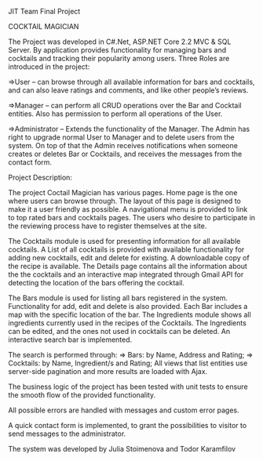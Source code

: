 JIT Team Final Project

COCKTAIL MAGICIAN

The Project was developed in C#.Net, ASP.NET Core 2.2 MVC & SQL Server.
By application provides functionality for managing bars and cocktails and tracking their popularity among users.
Three Roles are introduced in the project:

=>User – can browse through all available information for bars and cocktails, and can also leave ratings and comments, and like other people’s reviews.

=>Manager – can perform all CRUD operations over the Bar and Cocktail entities. Also has permission to perform all operations of the User. 

=>Administrator – Extends the functionality of the Manager. The Admin has right to upgrade normal User to Manager and to delete users from the system. On top of that the Admin receives notifications when someone creates or deletes Bar or Cocktails, and receives the messages from the contact form.

Project Description:

The project Coctail Magician has various pages. Home page is the one where users can browse through. The layout of this page is designed to make it a user friendly as possible. A navigational menu is provided to link to top rated bars and cocktails pages. The users who desire to participate in the reviewing process have to register themselves at the site.

The Cocktails module is used for presenting information  for all available cocktails. A List of all cocktails is provided with available functionality for adding new cocktails, edit and delete for existing. A downloadable copy of the recipe is available. The Details page contains all the information about the the cocktails and an interactive map integrated through Gmail API for detecting the location of the bars offering the cocktail. 

The Bars module is used for listing all bars registered in the system. Functionality for add, edit and delete is also provided. Each Bar includes a map with the specific location of the bar. 
The Ingredients module shows all ingredients currently used in the recipes of the Cocktails. The Ingredients can be edited, and the ones not used in cocktails can be deleted. An interactive search bar is implemented. 

The search is performed through:
=>	Bars: by Name, Address and Rating;
=>	Cocktails: by Name, Ingredient/s and Rating;
All views that list entities use server-side pagination and more results are loaded with Ajax.

The business logic of the project has been tested with unit tests to ensure the smooth flow of the provided functionality. 

All possible errors are handled with messages and  custom error pages.

A quick contact form is implemented, to grant the possibilities to visitor to send messages to the administrator.

The system was developed by Julia Stoimenova and Todor Karamfilov

